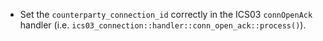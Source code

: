 - Set the `counterparty_connection_id` correctly in the ICS03 `connOpenAck` handler (i.e. `ics03_connection::handler::conn_open_ack::process()`).
